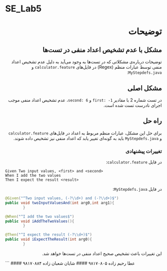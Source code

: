 # SE_Lab5

<div dir="rtl">

# توضیحات

## مشکل با عدم تشخیص اعداد منفی در تست‌ها

توضیحات درباره‌ی مشکلاتی که در تست‌ها به وجود می‌آید به دلیل عدم تشخیص اعداد منفی توسط عبارات منظم (Regex) در
فایل‌های `calculator.feature` و `MyStepdefs.java`:

## مشکل اصلی

در تست شماره 2 با مقادیر `first: -1` و `second: 6`، عدم تشخیص اعداد منفی موجب اجرای نادرست تست شده است.

## راه حل

برای حل این مشکل، عبارات منظم مربوط به اعداد در فایل‌های `calculator.feature` و `MyStepdefs.java` باید به گونه‌ای تغییر
یابد که اعداد منفی نیز تشخیص داده شوند.

### تغییرات پیشنهادی

در فایل `calculator.feature`:
<div dir="ltr">

```gherkin
Given Two input values, <first> and <second>
When I add the two values
Then I expect the result <result>
```

</div>

در فایل `MyStepdefs.java`:

<div dir="ltr">

```java
@Given("^Two input values, (-?\\d+) and (-?\\d+)$")
public void twoInputValuesAnd(int arg0,int arg1){
        }

@When("^I add the two values$")
public void iAddTheTwoValues(){
        }

@Then("^I expect the result (-?\\d+)$")
public void iExpectTheResult(int arg0){
        }
```

</div>


این تغییرات باعث تشخیص صحیح اعداد منفی در تست‌ها خواهد شد.

</div>
```
#### عطا رحیم زاده ۹۸۱۷۰۸۰۵
#### شایان شعبان زاده ۹۸۱۷۰۸۸۴
